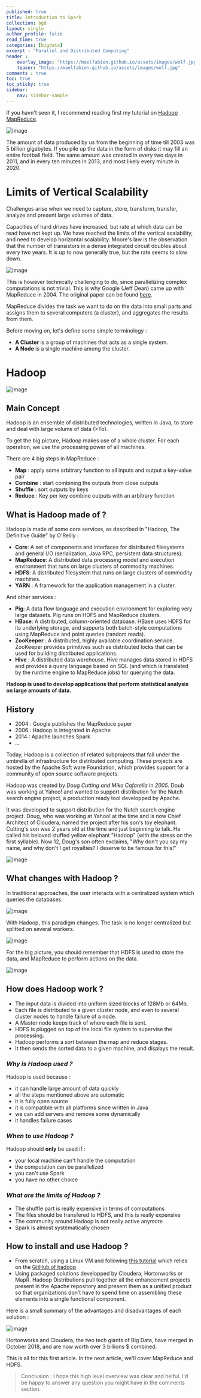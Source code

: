 ```yaml
---
published: true
title: Introduction to Spark
collection: bgd
layout: single
author_profile: false
read_time: true
categories: [bigdata]
excerpt : "Parallel and Distributed Computing"
header :
    overlay_image: "https://maelfabien.github.io/assets/images/wolf.jpg"
    teaser: "https://maelfabien.github.io/assets/images/wolf.jpg"
comments : true
toc: true
toc_sticky: true
sidebar:
    nav: sidebar-sample
---
```


If you havn't seen it, I recommend reading first my tutorial on [Hadoop MapReduce](https://maelfabien.github.io/bgd/#).

![image](https://maelfabien.github.io/assets/images/Hadoop/data_vol.png)

The amount of data produced by us from the beginning of time till 2003 was 5 billion gigabytes. If you pile up the data in the form of disks it may fill an entire football field. The same amount was created in every two days in 2011, and in every ten minutes in 2013, and most likely every minute in 2020.

# Limits of Vertical Scalability

Challenges arise when we need to capture, store, transform, transfer, analyze and present large volumes of data.

Capacities of hard drives have increased, but rate at which data can be read have not kept up. We have reached the limits of the vertical scalability, and need to develop horizontal scalability. Moore's law is the observation that the number of transistors in a dense integrated circuit doubles about every two years. It is up to now generally true, but the rate seems to slow down.

![image](https://maelfabien.github.io/assets/images/Hadoop/41.png)

This is however technically challenging to do, since parallelizing complex computations is not trivial. This is why Google (Jeff Dean) came up with MapReduce in 2004. The original paper can be found [here](https://static.googleusercontent.com/media/research.google.com/fr//archive/mapreduce-osdi04.pdf).

MapReduce divides the task we want to do on the data into small parts and assigns them to several computers (a cluster), and aggregates the results from them.

Before moving on, let's define some simple terminology :
- **A Cluster** is a group of machines that acts as a single system.
- **A Node** is a single machine among the cluster.

# Hadoop

![image](https://maelfabien.github.io/assets/images/Hadoop/hadoop.jpg)

## Main Concept

Hadoop is an ensemble of distributed technologies, written in Java, to store and deal with large volume of data (>To).

To get the big picture, Hadoop makes use of a whole cluster. For each operation, we use the processing power of all machines.


There are 4 big steps in MapReduce :
- **Map** : apply some arbitrary function to all inputs and output a key-value pair
- **Combine** : start combining the outputs from close outputs
- **Shuffle** : sort outputs by keys
- **Reduce** : Key per key combine outputs with an arbitrary function

## What is Hadoop made of ?
Hadoop is made of some core services, as described in "Hadoop, The Definitive Guide" by O'Reilly :

- **Core**: A set of components and interfaces for distributed filesystems and general I/O (serialization, Java RPC, persistent data structures).
- **MapReduce**: A distributed data processing model and execution environment that runs on large clusters of commodity machines.
- **HDFS**: A distributed filesystem that runs on large clusters of commodity machines.
- **YARN** : A framework for the application management in a cluster.

And other services :
- **Pig**: A data flow language and execution environment for exploring very large datasets. Pig runs on HDFS and MapReduce clusters.
- **HBase**: A distributed, column-oriented database. HBase uses HDFS for its underlying storage, and supports both batch-style computations using MapReduce and point queries (random reads).
- **ZooKeeper** : A distributed, highly available coordination service. ZooKeeper provides primitives such as distributed locks that can be used for building distributed applications.
- **Hive** : A distributed data warehouse. Hive manages data stored in HDFS and provides a query language based on SQL (and which is translated by the runtime engine to MapReduce jobs) for querying the data.

**Hadoop is used to develop applications that perform statistical analysis on large amounts of data.**

## History

- 2004 : Google publishes the MapReduce paper
- 2006 : Hadoop is integrated in Apache
- 2014 : Apache launches Spark
- ...

Today, Hadoop is a collection of related subprojects that fall under the umbrella of infrastructure for distributed computing. These projects are hosted by the Apache Soft ware Foundation, which provides support for a community of open source software projects.

Hadoop was created by *Doug Cutting and Mike Cafarella* in *2005*. Doub was working at Yahoo! and wanted to support distribution for the Nutch search engine project, a production ready tool developped by Apache.

It was developed to support distribution for the Nutch search engine project. Doug, who was working at Yahoo! at the time and is now Chief Architect of Cloudera, named the project after his son's toy elephant. Cutting's son was 2 years old at the time and just beginning to talk. He called his beloved stuffed yellow elephant "Hadoop" (with the stress on the first syllable). Now 12, Doug's son often exclaims, "Why don't you say my name, and why don't I get royalties? I deserve to be famous for this!"

![image](https://maelfabien.github.io/assets/images/Hadoop/cutting.png)

## What changes with Hadoop ?

In traditional approaches, the user interacts with a centralized system which queries the databases.

![image](https://maelfabien.github.io/assets/images/Hadoop/1.png)

With Hadoop, this paradigm changes. The task is no longer centralized but splitted on several workers.

![image](https://maelfabien.github.io/assets/images/Hadoop/2.png)

For the big picture, you should remember that HDFS is used to store the data, and MapReduce to perform actions on the data.

![image](https://maelfabien.github.io/assets/images/Hadoop/3.png)

## How does Hadoop work ?

- The input data is divided into uniform sized blocks of 128Mb or 64Mb.
- Each file is distributed to a given cluster node, and even to several cluster nodes to handle failure of a node.
- A Master node keeps track of where each file is sent.
- HDFS is plugged on top of the local file system to supervise the processing.
- Hadoop performs a *sort* between the map and reduce stages.
- It then sends the sorted data to a given machine, and displays the result.

### *Why is Hadoop used ?*

Hadoop is used because :
- it can handle large amount of data quickly
- all the steps mentioned above are automatic
- it is fully open source
- it is compatible with all platforms since written in Java
- we can add servers and remove some dynamically 
- it handles failure cases

### *When to use Hadoop ?*

Hadoop should **only** be used if :
- your local machine can't handle the computation
- the computation can be parallelized
- you can't use Spark 
- you have no other choice

### *What are the limits of Hadoop ?*

- The shuffle part is really expensive in terms of computations
- The files should be transfered to HDFS, and this is really expensive
- The community around Hadoop is not really active anymore
- Spark is almost systematically chosen

## How to install and use Hadoop ?

- From scratch, using a Linux VM and following [this tutorial](https://www.tutorialspoint.com/hadoop/hadoop_enviornment_setup.htm) which relies on the [GitHub of hadoop](https://github.com/apache/hadoop)
- Using packaged solutions developped by Cloudera, Hortonworks or MapR. Hadoop Distributions pull together all the enhancement projects present in the Apache repository and present them as a unified product so that organizations don’t have to spend time on assembling these elements into a single functional component.

Here is a small summary of the advantages and disadvantages of each solution :

![image](https://maelfabien.github.io/assets/images/Hadoop/32.png)

Hortonworks and Cloudera, the two tech giants of Big Data, have merged in October 2018, and are now worth over 3 billions $ combined.

This is all for this first article. In the next article, we'll cover MapReduce and HDFS.

> Conclusion : I hope this high level overview was clear and helful. I'd be happy to answer any question you might have in the comments section.
